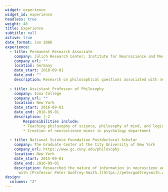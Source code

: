 ```yaml
---
widget: experience
widget_id: experience
headless: true
weight: 40
title: Experience
subtitle: null
active: true
date_format: Jan 2006
experience:
  - title: Permanent Research Associate
    company: Jülich Research Center, Institute for Neuroscience and Medicine 
    company_url: ""
    location: Germany
    date_start: 2018-09-01
    date_end: ""
    description: Research on philosophical questions associated with neuroscience and artificial intelligence. Lecturing in the Philosophy department at the University of Bonn. 
    
  - title: Assistant Professor of Philosophy
    company: Iona College
    company_url: ""
    location: New York
    date_start: 2016-09-01
    date_end: 2018-09-01
    description: |-2
        Responsibilities include:
        * Teaching philosophy of science, philosophy of mind, and logic
        * Creation of neuroscience minor in psychology department
       
  - title: National Science Foundation Postdoctoral Scholar
    company: The Graduate Center at the City University of New York
    company_url: https://www.gc.cuny.edu/philosophy
    location: New York
    date_start: 2015-09-01
    date_end: 2016-09-01
    description: Researched the nature of information in neurosciene and biology
      with [Professor Peter Godfrey-Smith.](https://petergodfreysmith.com)
design:
  columns: "2"
---
```

